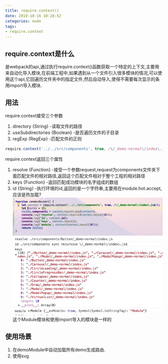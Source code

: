 ```yaml
---
title: require.context()
date: 2019-10-16 10:28:52
categories: node
tags: 
- require.context
---
```

## require.context是什么

是webpack的api,通过执行require.context()函数获取一个特定的上下文,主要用来自动化导入模块,在前端工程中,如果遇到从一个文件引入很多模块的情况,可以使用这个api,它回遍历文件夹中的指定文件,然后自动导入,使得不需要每次显示的条用import导入模块.
<!-- more -->
## 用法

require.context接受三个参数
1. directory {String} -读取文件的路径
2. useSubdirectories {Boolean} -是否遍历文件的子目录
3. regExp {RegExp} -匹配文件的正则

```javascript
require.context('../../src/components', true, /\/_demo-normal\/index\.js$/)
```
require.context返回三个属性
1. resolve {Function} -接受一个参数request,request为components文件夹下面匹配文件的相对路径,返回这个匹配文件相对于整个工程的相对路径
2. keys {Function} -返回匹配成功模块的名字组成的数组
3. id {String} -执行环境的id,返回的是一个字符串,主要用在module.hot.accept,应该是热加载?
![add-commit](./require-context/2.jpg)
![add-commit](./require-context/1.jpg)
这个Module模块和使用import导入的模块是一样的

## 使用场景

1. 在demoModule中自动加载所有demo生成路由.
2. 使用svg